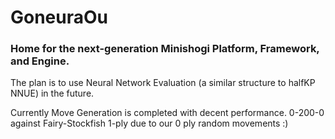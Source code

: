 # GoneuraOu

### Home for the next-generation Minishogi Platform, Framework, and Engine.

The plan is to use Neural Network Evaluation (a similar structure to halfKP NNUE) in the future.

Currently Move Generation is completed with decent performance. 0-200-0 against Fairy-Stockfish 1-ply due to our 0 ply random movements :)
